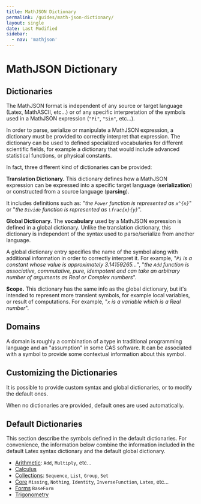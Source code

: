 ```yaml
---
title: MathJSON Dictionary
permalink: /guides/math-json-dictionary/
layout: single
date: Last Modified
sidebar:
  - nav: 'mathjson'
---
```


# MathJSON Dictionary

## Dictionaries

The MathJSON format is independent of any source or target language (Latex,
MathASCII, etc...) or of any specific interpretation of the symbols used in a
MathJSON expression (`"Pi"`, `"Sin"`, etc...).

In order to parse, serialize or manipulate a MathJSON expression, a dictionary
must be provided to correctly interpret that expression. The dictionary can be
used to defined specialized vocabularies for different scientific fields, for
example a dictionary that would include advanced statistical functions, or
physical constants.

In fact, three different kind of dictionaries can be provided:

**Translation Dictionary.** This dictionary defines how a MathJSON expression
can be expressed into a specific target language (**serialization**) or
constructed from a source language (**parsing**).

It includes definitions such as: "_the `Power` function is represented as
`x^{n}`_" or "_the `Divide` function is represented as `\frac{x}{y}`_".

**Global Dictionary.** The **vocabulary** used by a MathJSON expression is
defined in a global dictionary. Unlike the translation dictionary, this
dictionary is independent of the syntax used to parse/serialize from another
language.

A global dictionary entry specifies the name of the symbol along with additional
information in order to correctly interpret it. For example, "_`Pi` is a
constant whose value is approximately 3.14159265..._", "_the `Add` function is
associative, commutative, pure, idempotent and can take an arbitrary number of
arguments as Real or Complex numbers_".

**Scope.** This dictionary has the same info as the global dictionary, but it's
intended to represent more transient symbols, for example local variables, or
result of computations. For example, "_`x` is a variable which is a Real
number_".

## Domains

A domain is roughly a combination of a type in traditional programming language
and an "assumption" in some CAS software. It can be associated with a symbol to
provide some contextual information about this symbol.

## Customizing the Dictionaries

It is possible to provide custom syntax and global dictionaries, or to modify
the default ones.

When no dictionaries are provided, default ones are used automatically.

## Default Dictionaries

This section describe the symbols defined in the default dictionaries. For
convenience, the information below combine the information included in the
default Latex syntax dictionary and the default global dictionary.

- [Arithmetic](/guides/math-json-calculus/): `Add`, `Multiply`, etc...
- [Calculus](/guides/math-json-calculus/)
- [Collections](/guides/math-json-collections/): `Sequence`, `List`, `Group`,
  `Set`
- [Core](/guides/math-json-core/) `Missing`, `Nothing`, `Identity`,
  `InverseFunction`, `Latex`, etc...
- [Forms](/guides/math-json-forms/) `BaseForm`
- [Trigonometry](/guides/math-json-trigonometry/)
